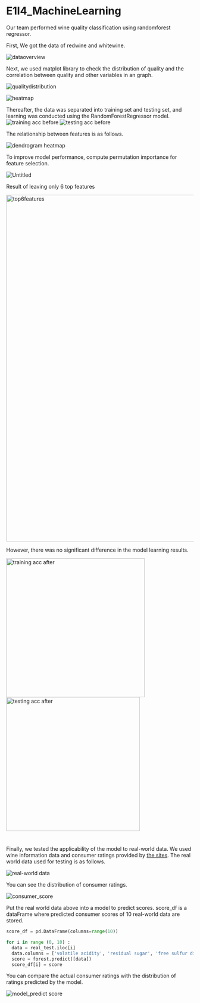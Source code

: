 # E1I4_MachineLearning

Our team performed wine quality classification using randomforest regressor.  
  
First, We got the data of redwine and whitewine.

![dataoverview](https://user-images.githubusercontent.com/115680658/208426990-2b10c28d-f399-4f1e-bf5e-faec467823da.png)

Next, we used matplot library to check the distribution of quality and the correlation between quality and other variables in an graph.

![qualitydistribution](https://user-images.githubusercontent.com/115680658/208427046-c28e9d90-34a8-485c-b930-5629387cd808.png)

![heatmap](https://user-images.githubusercontent.com/115680658/208427086-1e20cbb6-ed75-4d5e-ba11-e66caf7852df.png)

Thereafter, the data was separated into training set and testing set, and learning was conducted using the RandomForestRegressor model.
![training acc before](https://user-images.githubusercontent.com/29935149/208432819-ea32df60-7c45-4155-be87-23cf1a1e0553.png)
![testing acc before](https://user-images.githubusercontent.com/29935149/208432813-a8c903c9-b162-4f5d-99b2-2c10537479d6.png)

The relationship between features is as follows.

![dendrogram heatmap](https://user-images.githubusercontent.com/115680658/208427123-562b34a6-8351-4a9a-997a-80cbfaed1415.png)

To improve model performance, compute permutation importance for feature selection.

![Untitled](https://user-images.githubusercontent.com/115680658/208420916-3b064d43-5f08-4351-a70e-778043f16cd6.png)


Result of leaving only 6 top features

<img width="929" alt="top6features" src="https://user-images.githubusercontent.com/115680658/208422501-6d3c9704-c230-436e-b1f5-472b004bd585.png">


However, there was no significant difference in the model learning results.

<img width="372" alt="training acc after" src="https://user-images.githubusercontent.com/29935149/208432816-33228f1d-98d2-4998-9a85-7a4c2d10f1e5.png">
<img width="359" alt="testing acc after" src="https://user-images.githubusercontent.com/29935149/208432810-54722431-95f5-4a7f-a6ed-bf5b8d5ac99d.png">

#
Finally, we tested the applicability of the model to real-world data. We used wine information data and consumer ratings provided by [the sites](https://www.wine21.com/main.html). The real world data used for testing is as follows.

![real-world data](https://user-images.githubusercontent.com/29935149/208426604-a2db50da-9271-4cd4-bcc5-5ef8f4dddfd5.PNG)

You can see the distribution of consumer ratings.

![consumer_score](https://user-images.githubusercontent.com/29935149/208426912-0d9a1153-4de4-44e1-bbc5-0fdbae6c22fb.png)

Put the real world data above into a model to predict scores. score_df is a dataFrame where predicted consumer scores of 10 real-world data are stored.

```python
score_df = pd.DataFrame(columns=range(10))

for i in range (0, 10) :
  data = real_test.iloc[i]
  data.columns = ['volatile acidity', 'residual sugar', 'free sulfur dioxide', 'total sulfur dioxide', 'sulphates', 'alcohol']
  score = forest.predict([data])
  score_df[i] = score
```

You can compare the actual consumer ratings with the distribution of ratings predicted by the model.

![model_predict score](https://user-images.githubusercontent.com/29935149/208426930-d4226b2f-172c-4f0e-ab17-9605a00580db.png)
